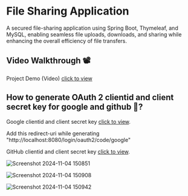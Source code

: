 # File Sharing Application 

A secured file-sharing application using Spring Boot, Thymeleaf, and MySQL, enabling seamless file uploads, downloads, and sharing while enhancing the overall efficiency of file transfers.

## Video Walkthrough 📽️
Project Demo (Video) [click to view](https://drive.google.com/file/d/1MUtw7GZB80bi7LPwqM8e1N2zMF9HIlps/view?usp=sharing)

## How to generate OAuth 2 clientid and client secret key for google and github 🤔?

Google clientid and client secret key [click to view](https://www.youtube.com/watch?v=-vq32dsK_TI). 

Add this redirect-uri while generating "http://localhost:8080/login/oauth2/code/google"

GitHub clientid and client secret key [click to view](  https://www.youtube.com/watch?v=BbJt6HpZnNU&t=203s).


![Screenshot 2024-11-04 150851](https://github.com/user-attachments/assets/bbc05f68-43d3-42a0-b18f-2a5b74004274)


![Screenshot 2024-11-04 150908](https://github.com/user-attachments/assets/c0ad1497-623b-4fdc-8c55-cd6ad63144a8)


![Screenshot 2024-11-04 150942](https://github.com/user-attachments/assets/0b51608a-8a70-4f69-a9cc-4000bde4d622)



